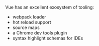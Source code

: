 
Vue has an excellent exosystem of tooling:

* webpack loader
* hot reload support
* source maps
* a Chrome dev tools plugin
* syntax highlight schemas for IDEs



